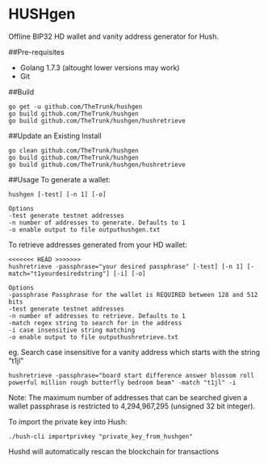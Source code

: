 # HUSHgen

Offline BIP32 HD wallet and vanity address generator for Hush.

##Pre-requisites
* Golang 1.7.3 (altought lower versions may work)
* Git

##Build
~~~~
go get -u github.com/TheTrunk/hushgen
go build github.com/TheTrunk/hushgen
go build github.com/TheTrunk/hushgen/hushretrieve
~~~~

##Update an Existing Install
~~~~
go clean github.com/TheTrunk/hushgen
go build github.com/TheTrunk/hushgen
go build github.com/TheTrunk/hushgen/hushretrieve
~~~~

##Usage
To generate a wallet:
~~~~
hushgen [-test] [-n 1] [-o]

Options
-test generate testnet addresses
-n number of addresses to generate. Defaults to 1
-o enable output to file outputhushgen.txt
~~~~

To retrieve addresses generated from your HD wallet:
	
~~~~
<<<<<<< HEAD >>>>>>>
hushretrieve -passphrase="your desired passphrase" [-test] [-n 1] [-match="t1yourdesiredstring"] [-i] [-o]

Options
-passphrase Passphrase for the wallet is REQUIRED between 128 and 512 bits
-test generate testnet addresses	
-n number of addresses to retrieve. Defaults to 1
-match regex string to search for in the address
-i case insensitive string matching
-o enable output to file outputhushretrieve.txt
~~~~

eg. Search case insensitive for a vanity address which starts with the string "t1jl"
~~~~
hushretrieve -passphrase="board start difference answer blossom roll powerful million rough butterfly bedroom beam" -match "t1jl" -i
~~~~

Note: The maximum number of addresses that can be searched given a wallet passphrase is restricted to 4,294,967,295 (unsigned 32 bit integer). 

To import the private key into Hush:
~~~~
./hush-cli importprivkey "private_key_from_hushgen"
~~~~
Hushd will automatically rescan the blockchain for transactions
